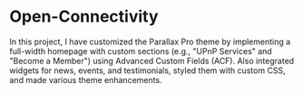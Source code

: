 # Open-Connectivity
In this project, I have customized the Parallax Pro theme by implementing a full-width homepage with custom sections (e.g., "UPnP Services" and "Become a Member") using Advanced Custom Fields (ACF). Also integrated widgets for news, events, and testimonials, styled them with custom CSS, and made various theme enhancements.
